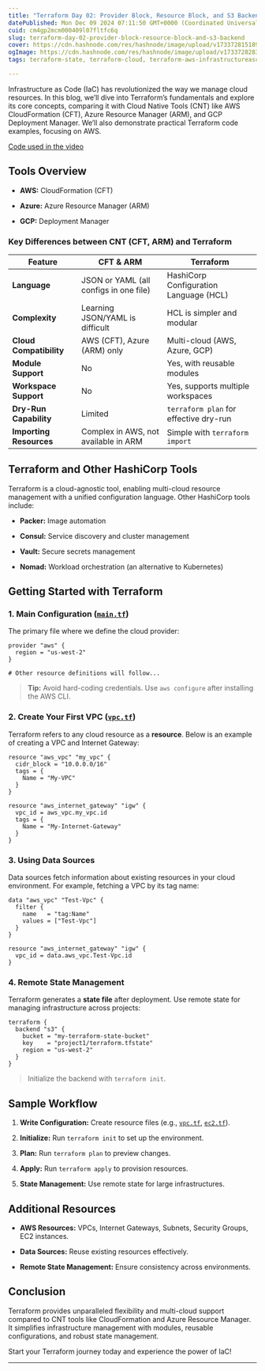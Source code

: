 ```yaml
---
title: "Terraform Day 02: Provider Block, Resource Block, and S3 Backend"
datePublished: Mon Dec 09 2024 07:11:50 GMT+0000 (Coordinated Universal Time)
cuid: cm4gp2mcm000409l07fltfc6q
slug: terraform-day-02-provider-block-resource-block-and-s3-backend
cover: https://cdn.hashnode.com/res/hashnode/image/upload/v1733728151899/62801da5-c654-41d7-b15c-08fc7966323e.webp
ogImage: https://cdn.hashnode.com/res/hashnode/image/upload/v1733728283556/182ee80f-615e-4923-b526-6c224cca088b.webp
tags: terraform-state, terraform-cloud, terraform-aws-infrastructureascode-provisioning-automation-cloudcomputing

---
```


Infrastructure as Code (IaC) has revolutionized the way we manage cloud resources. In this blog, we’ll dive into Terraform’s fundamentals and explore its core concepts, comparing it with Cloud Native Tools (CNT) like AWS CloudFormation (CFT), Azure Resource Manager (ARM), and GCP Deployment Manager. We’ll also demonstrate practical Terraform code examples, focusing on AWS.

[Code used in the video](https://github.com/saikiranpi/Terraformsingleinstance.git)

## Tools Overview

* **AWS:** CloudFormation (CFT)
    
* **Azure:** Azure Resource Manager (ARM)
    
* **GCP:** Deployment Manager
    

### Key Differences between CNT (CFT, ARM) and Terraform

| Feature | CFT & ARM | Terraform |
| --- | --- | --- |
| **Language** | JSON or YAML (all configs in one file) | HashiCorp Configuration Language (HCL) |
| **Complexity** | Learning JSON/YAML is difficult | HCL is simpler and modular |
| **Cloud Compatibility** | AWS (CFT), Azure (ARM) only | Multi-cloud (AWS, Azure, GCP) |
| **Module Support** | No | Yes, with reusable modules |
| **Workspace Support** | No | Yes, supports multiple workspaces |
| **Dry-Run Capability** | Limited | `terraform plan` for effective dry-run |
| **Importing Resources** | Complex in AWS, not available in ARM | Simple with `terraform import` |

## Terraform and Other HashiCorp Tools

Terraform is a cloud-agnostic tool, enabling multi-cloud resource management with a unified configuration language. Other HashiCorp tools include:

* **Packer:** Image automation
    
* **Consul:** Service discovery and cluster management
    
* **Vault:** Secure secrets management
    
* **Nomad:** Workload orchestration (an alternative to Kubernetes)
    

## Getting Started with Terraform

### 1\. Main Configuration ([`main.tf`](http://main.tf))

The primary file where we define the cloud provider:

```plaintext
provider "aws" {
  region = "us-west-2"
}

# Other resource definitions will follow...
```

> **Tip:** Avoid hard-coding credentials. Use `aws configure` after installing the AWS CLI.

### 2\. Create Your First VPC ([`vpc.tf`](http://vpc.tf))

Terraform refers to any cloud resource as a **resource**. Below is an example of creating a VPC and Internet Gateway:

```plaintext
resource "aws_vpc" "my_vpc" {
  cidr_block = "10.0.0.0/16"
  tags = {
    Name = "My-VPC"
  }
}

resource "aws_internet_gateway" "igw" {
  vpc_id = aws_vpc.my_vpc.id
  tags = {
    Name = "My-Internet-Gateway"
  }
}
```

### 3\. Using Data Sources

Data sources fetch information about existing resources in your cloud environment. For example, fetching a VPC by its tag name:

```plaintext
data "aws_vpc" "Test-Vpc" {
  filter {
    name   = "tag:Name"
    values = ["Test-Vpc"]
  }
}

resource "aws_internet_gateway" "igw" {
  vpc_id = data.aws_vpc.Test-Vpc.id
}
```

### 4\. Remote State Management

Terraform generates a **state file** after deployment. Use remote state for managing infrastructure across projects:

```plaintext
terraform {
  backend "s3" {
    bucket = "my-terraform-state-bucket"
    key    = "project1/terraform.tfstate"
    region = "us-west-2"
  }
}
```

> Initialize the backend with `terraform init`.

## Sample Workflow

1. **Write Configuration:** Create resource files (e.g., [`vpc.tf`](http://vpc.tf), [`ec2.tf`](http://ec2.tf)).
    
2. **Initialize:** Run `terraform init` to set up the environment.
    
3. **Plan:** Run `terraform plan` to preview changes.
    
4. **Apply:** Run `terraform apply` to provision resources.
    
5. **State Management:** Use remote state for large infrastructures.
    

## Additional Resources

* **AWS Resources:** VPCs, Internet Gateways, Subnets, Security Groups, EC2 instances.
    
* **Data Sources:** Reuse existing resources effectively.
    
* **Remote State Management:** Ensure consistency across environments.
    

## Conclusion

Terraform provides unparalleled flexibility and multi-cloud support compared to CNT tools like CloudFormation and Azure Resource Manager. It simplifies infrastructure management with modules, reusable configurations, and robust state management.

Start your Terraform journey today and experience the power of IaC!

---